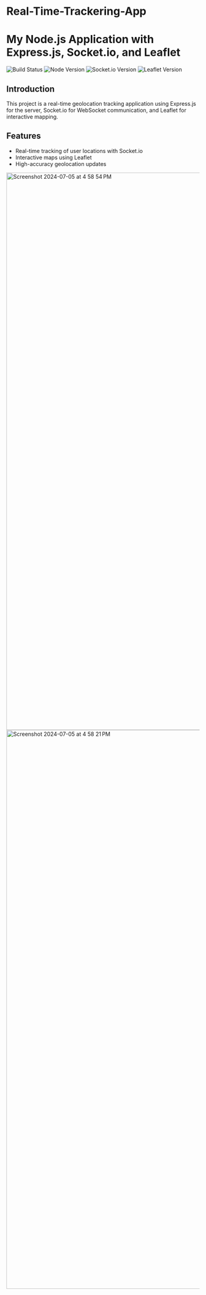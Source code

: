 # Real-Time-Trackering-App
 # My Node.js Application with Express.js, Socket.io, and Leaflet

![Build Status](https://img.shields.io/badge/build-passing-brightgreen.svg)
![Node Version](https://img.shields.io/badge/node-v22.4.0-green.svg)
![Socket.io Version](https://img.shields.io/badge/socket.io-v4.7.5-blue.svg)
![Leaflet Version](https://img.shields.io/badge/leaflet-v1.9.4-orange.svg)

## Introduction

This project is a real-time geolocation tracking application using Express.js for the server, Socket.io for WebSocket communication, and Leaflet for interactive mapping.

## Features

- Real-time tracking of user locations with Socket.io
- Interactive maps using Leaflet
- High-accuracy geolocation updates

<img width="1451" alt="Screenshot 2024-07-05 at 4 58 54 PM" src="https://github.com/Chetansm684/Real-Time-Trackering-App/assets/119873834/2beef38a-00a5-4150-b233-81211940a7d4">
<img width="1455" alt="Screenshot 2024-07-05 at 4 58 21 PM" src="https://github.com/Chetansm684/Real-Time-Trackering-App/assets/119873834/d27f2354-0880-4ece-878a-1cf2f13e7285">
